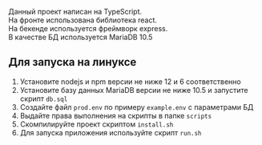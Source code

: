 Данный проект написан на TypeScript.<br/>
На фронте использована библиотека react.<br/>
На бекенде используется фреймворк express.<br/>
В качестве БД используется MariaDB 10.5<br/>

## Для запуска на линуксе
1) Установите nodejs и npm версии не ниже 12 и 6 соответственно<br/>
2) Установите базу данных MariaDB версии не ниже 10.5 и запустите скрипт `db.sql`<br/>
3) Создайте файл `prod.env` по примеру `example.env` с параметрами БД<br/>
4) Выдайте права выполнения на скрипты в папке `scripts`<br/>
5) Скомпилируйте проект скриптом `install.sh`<br/>
6) Для запуска приложения используйте скрипт `run.sh`<br/>
